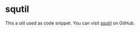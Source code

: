 # squtil
This a util used as code snippet. You can visit [squtil](https://github.com/sunqiang85/squtil) on GitHub.
